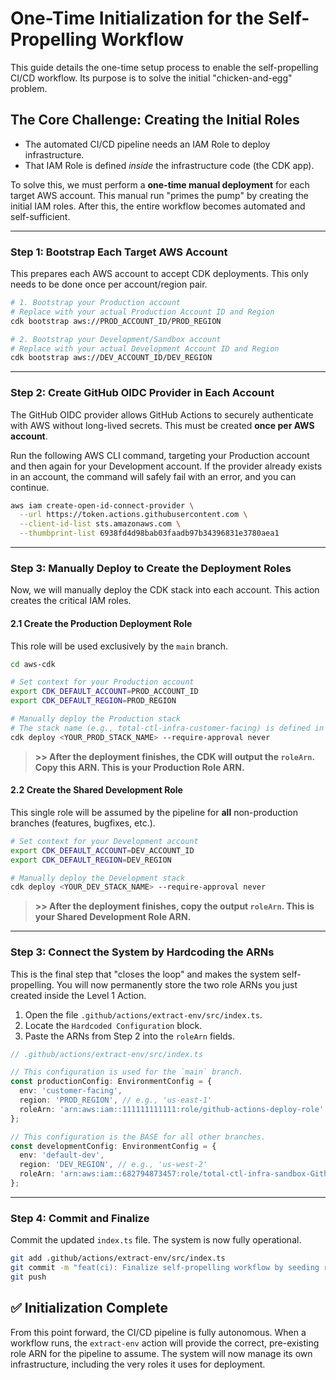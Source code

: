# One-Time Initialization for the Self-Propelling Workflow

This guide details the one-time setup process to enable the self-propelling CI/CD workflow. Its purpose is to solve the initial "chicken-and-egg" problem.

## The Core Challenge: Creating the Initial Roles

- The automated CI/CD pipeline needs an IAM Role to deploy infrastructure.
- That IAM Role is defined *inside* the infrastructure code (the CDK app).

To solve this, we must perform a **one-time manual deployment** for each target AWS account. This manual run "primes the pump" by creating the initial IAM roles. After this, the entire workflow becomes automated and self-sufficient.

---

### **Step 1: Bootstrap Each Target AWS Account**

This prepares each AWS account to accept CDK deployments. This only needs to be done once per account/region pair.

```bash
# 1. Bootstrap your Production account
# Replace with your actual Production Account ID and Region
cdk bootstrap aws://PROD_ACCOUNT_ID/PROD_REGION

# 2. Bootstrap your Development/Sandbox account
# Replace with your actual Development Account ID and Region
cdk bootstrap aws://DEV_ACCOUNT_ID/DEV_REGION
```

---

### **Step 2: Create GitHub OIDC Provider in Each Account**

The GitHub OIDC provider allows GitHub Actions to securely authenticate with AWS without long-lived secrets. This must be created **once per AWS account**.

Run the following AWS CLI command, targeting your Production account and then again for your Development account. If the provider already exists in an account, the command will safely fail with an error, and you can continue.

```bash
aws iam create-open-id-connect-provider \
  --url https://token.actions.githubusercontent.com \
  --client-id-list sts.amazonaws.com \
  --thumbprint-list 6938fd4d98bab03faadb97b34396831e3780aea1
```

---

### **Step 3: Manually Deploy to Create the Deployment Roles**

Now, we will manually deploy the CDK stack into each account. This action creates the critical IAM roles.

#### 2.1 Create the Production Deployment Role

This role will be used exclusively by the `main` branch.

```bash
cd aws-cdk

# Set context for your Production account
export CDK_DEFAULT_ACCOUNT=PROD_ACCOUNT_ID
export CDK_DEFAULT_REGION=PROD_REGION

# Manually deploy the Production stack
# The stack name (e.g., total-ctl-infra-customer-facing) is defined in aws-cdk/bin/cdk.ts
cdk deploy <YOUR_PROD_STACK_NAME> --require-approval never
```

> **>> After the deployment finishes, the CDK will output the `roleArn`. Copy this ARN. This is your Production Role ARN.**

#### 2.2 Create the Shared Development Role

This single role will be assumed by the pipeline for **all** non-production branches (features, bugfixes, etc.).

```bash
# Set context for your Development account
export CDK_DEFAULT_ACCOUNT=DEV_ACCOUNT_ID
export CDK_DEFAULT_REGION=DEV_REGION

# Manually deploy the Development stack
cdk deploy <YOUR_DEV_STACK_NAME> --require-approval never
```

> **>> After the deployment finishes, copy the output `roleArn`. This is your Shared Development Role ARN.**

---

### **Step 3: Connect the System by Hardcoding the ARNs**

This is the final step that "closes the loop" and makes the system self-propelling. You will now permanently store the two role ARNs you just created inside the Level 1 Action.

1.  Open the file `.github/actions/extract-env/src/index.ts`.
2.  Locate the `Hardcoded Configuration` block.
3.  Paste the ARNs from Step 2 into the `roleArn` fields.

```typescript
// .github/actions/extract-env/src/index.ts

// This configuration is used for the `main` branch.
const productionConfig: EnvironmentConfig = {
  env: 'customer-facing',
  region: 'PROD_REGION', // e.g., 'us-east-1'
  roleArn: 'arn:aws:iam::111111111111:role/github-actions-deploy-role' // <-- PASTE ARN FROM STEP 2.1
};

// This configuration is the BASE for all other branches.
const developmentConfig: EnvironmentConfig = {
  env: 'default-dev',
  region: 'DEV_REGION', // e.g., 'us-west-2'
  roleArn: 'arn:aws:iam::682794873457:role/total-ctl-infra-sandbox-GithubActionsDeployRole3AEB-59VstfyutSjB' // <-- PASTE ARN FROM STEP 2.2
};
```

---

### **Step 4: Commit and Finalize**

Commit the updated `index.ts` file. The system is now fully operational.

```bash
git add .github/actions/extract-env/src/index.ts
git commit -m "feat(ci): Finalize self-propelling workflow by seeding role ARNs"
git push
```

## ✅ Initialization Complete

From this point forward, the CI/CD pipeline is fully autonomous. When a workflow runs, the `extract-env` action will provide the correct, pre-existing role ARN for the pipeline to assume. The system will now manage its own infrastructure, including the very roles it uses for deployment.
